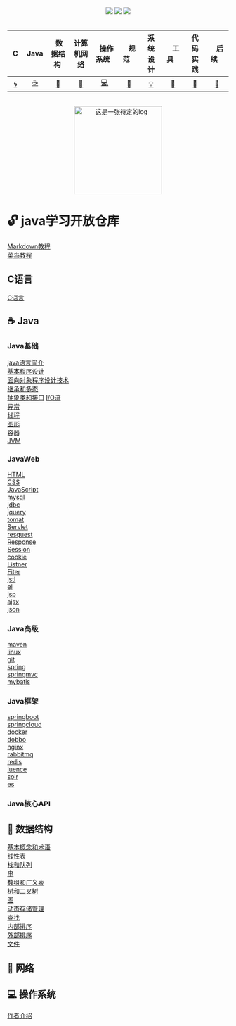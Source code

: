 <div align="center">
    <a href="https://gitstar-ranking.com/repositories"> <img src="file:///C:/Users/Administrator/Desktop/rank.html"></a>
    <a href="assets/download.md"> <img src="https://badgen.net/badge/OvO/%E7%A6%BB%E7%BA%BF%E4%B8%8B%E8%BD%BD?icon=telegram&color=4ab8a1"></a>
    <a href="https://github.com/eternityfantastic/study"> <img src="https://badgen.net/badge/CyC/%E5%9C%A8%E7%BA%BF%E9%98%85%E8%AF%BB?icon=sourcegraph&color=4ab8a1"></a>
    
</div>
<br>

| &nbsp;C&nbsp; | Java | &nbsp;数据结构&nbsp;|计算机网络| &nbsp;&nbsp;操作系统&nbsp;&nbsp;|&nbsp;&nbsp;&nbsp;规范&nbsp;&nbsp;&nbsp;|         系统设计| &nbsp;&nbsp;&nbsp;工具&nbsp;&nbsp;&nbsp; |代码实践| &nbsp;&nbsp;&nbsp;后续&nbsp;&nbsp;&nbsp; |
| :---: | :----: | :---: | :----: | :----: | :----: | :----: | :----: | :----: | :----: |
| [:cyclone:](#cyclone-c语言) | [:coffee:](#coffee-Java) | [:key:](#key-数据结构) | [:herb:](#herb-计算机网络) | [:computer:](#computer-操作系统) |[:bug:](#bug-规范)| [:bulb:](#bulb-系统设计) |[:wrench:](#wrench-工具)| [:watermelon:](#watermelon-编码实践) |[:memo:](#memo-后记)|

<br>

<div align="center">
    <img src="assets/LogoMakr_0zpEzN.png" width="200px" alt="这是一张待定的log">
</div>  
  
  
# :unlock: java学习开放仓库
[Markdown教程](https://www.runoob.com/markdown/md-tutorial.html)              
[菜鸟教程](https://www.runoob.com)

## C语言 
[C语言](https://github.com/eternityfantastic/study/blob/master/note/C语言.md)

## :coffee: Java 
### Java基础        
[java语言简介](https://github.com/eternityfantastic/study/blob/master/note/Java语言简介.md)  
[基本程序设计](https://github.com/eternityfantastic/study/blob/master/note/基本程序设计.md)  
[面向对象程序设计技术](https://github.com/eternityfantastic/study/blob/master/note/面向对象程序设计.md)  
[继承和多态](https://github.com/eternityfantastic/study/blob/master/note/继承和多态.md)               
[抽象类和接口](https://github.com/eternityfantastic/stblob/master/note/方法.md)
[I/O流](https://github.com/eternityfantastic/tdy/blob/master/note/运算符和表达式.md)           
[异常](https://github.com/eternityfantastic/studblob/master/note/分支结构.md)           
[线程](https://github.com/eternityfantastic/s/blob/master/note/循环结构.md)               
[图形](https://github.com/eternityfantastic/studyob/master/note/数组.md)      
[容器](https://github.com/eternityfantastic/studyob/master/note/数组.md)               
[JVM](https://github.com/eternityfantastic/stblob/master/note/方法.md)
 
### JavaWeb
[HTML](https://github.com/eternityfantastic/study/blob/master/note/HTML.md)    
[CSS](https://github.com/eternityfantastic/study/blob/master/note/HTML基础.md)    
[JavaScript](https://github.com/eternityfantastic/study/blob/master/note/HTML基础.md)   
[mysql](https://github.com/eternityfantastic/study/blob/master/note/HTML基础.md)    
[jdbc](https://github.com/eternityfantastic/study/blob/master/note/HTML基础.md)    
[jquery](https://github.com/eternityfantastic/study/blob/master/note/HTML基础.md)    
[tomat](https://github.com/eternityfantastic/study/blob/master/note/HTML基础.md)    
[Servlet](https://github.com/eternityfantastic/study/blob/master/note/HTML基础.md)    
[resquest](https://github.com/eternityfantastic/study/blob/master/note/HTML基础.md)    
[Response](https://github.com/eternityfantastic/study/blob/master/note/HTML基础.md)   
[Session](https://github.com/eternityfantastic/study/blob/master/note/HTML基础.md)   
[cookie](https://github.com/eternityfantastic/study/blob/master/note/HTML基础.md)   
[Listner](https://github.com/eternityfantastic/study/blob/master/note/HTML基础.md)     
[Fiter](https://github.com/eternityfantastic/study/blob/master/note/HTML基础.md)     
[jstl](https://github.com/eternityfantastic/study/blob/master/note/HTML基础.md)   
[el](https://github.com/eternityfantastic/study/blob/master/note/HTML基础.md)   
[jsp](https://github.com/eternityfantastic/study/blob/master/note/HTML基础.md)  
[ajsx](https://github.com/eternityfantastic/study/blob/master/note/HTML基础.md)   
[json](https://github.com/eternityfantastic/study/blob/master/note/HTML基础.md)   

### Java高级             
[maven](https://github.com/eternityfanc/study/blob/master/note/对象和类.md)         
[linux](https://github.com/eternastic/study/blob/master/note/方法和数组.md)        
[git](https://github.com/eterntastic/study/blob/master/note/JVM内存管理.md)         
[spring](https://github.com/eternityfant/study/blob/master/note/继承.md)         
[springmvc](https://github.com/etestic/study/blob/master/note/访问权限.md)         
[mybatis](https://github.com/eternintastic/study/blob/master/note/抽象类和接口.md)    
### Java框架
[springboot](https://github.com/eterntyfanstic/study/blob/master/note/HTML基础.md)    
[springcloud](https://github.com/tudy/blob/master/note/HTML基础.md)    
[docker](https://github.com///blob/master/nte/HTML基础.md)   
[dobbo](https://github.com/eternityfantastic//blob/master/note/HTML基础.md)    
[nginx](https://github.com/eternityfantatic/studyblob/master/note/HTML基础.md)    
[rabbitmq](https://github.com/eternityfntastic/study/blob/master/note/HTML基础.md)    
[redis](https://github.com/eternityfantastic/studylob/master/note/HTML基础.md)    
[luence](https://github.com/eternityfantastic/study/blob/master/note/HTML基础.md)    
[solr](https://github.com/eternityfantastic/studote/HTML基础.md)    
[es](https://github.com/eternityfantac/study/blob/master/note/HTML基础.md)   



### Java核心API     
[](https://www.runoob.com)             



##  :key: 数据结构   
[基本概念和术语](https://github.com/eternityfantastic/study/blob/master/note/数据结构基本术语和概念.md)  
[线性表](https://github.com/eternityfantastic/study/edit/master/note/线性表.md)      
[栈和队列](https://github.com/eternityfantastic/study/blster/note/HTML基础.md)       
[串](https://github.com/eternityfantastic/study/blster/note/HTML基础.md)  
[数组和广义表](https://github.com/eternityfantastic/study/blster/note/HTML基础.md)    
[树和二叉树](https://github.com/eternityfantastic/study/blster/note/HTML基础.md)    
[图](https://github.com/eternityfantastic/study/blster/note/HTML基础.md)   
[动态存储管理](https://github.com/eternityfantastic/study/blster/note/HTML基础.md)     
[查找](https://github.com/eternityfantastic/study/blster/note/HTML基础.md)      
[内部排序](https://github.com/eternityfantastic/study/blster/note/HTML基础.md)  
[外部排序](https://github.com/eternityfantastic/study/blster/note/HTML基础.md)  
[文件](https://github.com/eternityfantastic/study/blster/note/HTML基础.md)  


## :herb: 网络 

## :computer: 操作系统 
[作者介绍](https://www.runoob.com)

